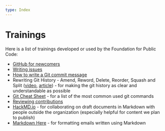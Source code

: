 ```yaml
---
type: Index
---
```


# Trainings

Here is a list of trainings developed or used by the Foundation for Public Code:

* [GitHub for newcomers](github-for-newcomers.md)
* [Writing issues](writing-issues.md)
* [How to write a Git commit message](https://cbea.ms/git-commit/)
* Rewriting Git History - Amend, Reword, Delete, Reorder, Squash and Split ([video](https://www.youtube.com/watch?v=ElRzTuYln0M), [article](https://www.themoderncoder.com/rewriting-git-history/)) - for making the git history as clear and understandable as possible
* [Git Cheat Sheet](https://education.github.com/git-cheat-sheet-education.pdf) - for a list of the most common used git commands
* [Reviewing contributions](https://sage.thesharps.us/2014/09/01/the-gentle-art-of-patch-review/)
* [HackMD.io](https://hackmd.io/) - for collaborating on draft documents in Markdown with people outside the organization (especially helpful for content we plan to publish)
* [Markdown Here](https://markdown-here.com/) - for formatting emails written using Markdown
